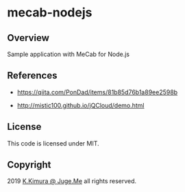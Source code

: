 # mecab-nodejs

## Overview

Sample application with MeCab for Node.js


## References

- https://qiita.com/PonDad/items/81b85d76b1a89ee2598b

- http://mistic100.github.io/jQCloud/demo.html


## License

This code is licensed under MIT.


## Copyright

2019 [K.Kimura @ Juge.Me](https://github.com/dotnsf) all rights reserved.
